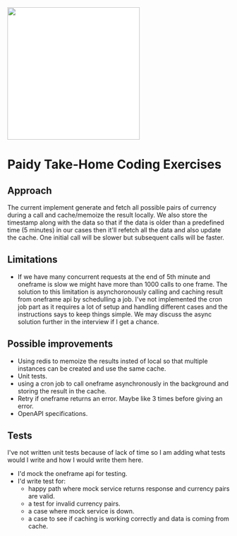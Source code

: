 <img src="/paidy.png?raw=true" width=300 style="background-color:white;">

# Paidy Take-Home Coding Exercises

## Approach
The current implement generate and fetch all possible pairs of currency during a call and cache/memoize the result locally. We also store the timestamp along with the data so that if the data is older than a predefined time (5 minutes) in our cases then it'll refetch all the data and also update the cache. One initial call will be slower but subsequent calls will be faster. 

## Limitations
- If we have many concurrent requests at the end of 5th minute and oneframe is slow we might have more than 1000 calls to one frame. 
The solution to this limitation is asynchoronously calling and caching result from oneframe api by schedulling a job.
I've not implemented the cron job part as it requires a lot of setup and handling different cases and the instructions says to keep things simple. We may discuss the async solution further in the interview if I get a chance.


## Possible improvements
- Using redis to memoize the results insted of local so that multiple instances can be created and use the same cache.
- Unit tests.
- using a cron job to call oneframe asynchronously in the background and storing the result in the cache.
- Retry if oneframe returns an error. Maybe like 3 times before giving an error. 
- OpenAPI specifications.

## Tests
I've not written unit tests because of lack of time so I am adding what tests would I write and how I would write them here.
- I'd mock the oneframe api for testing.
- I'd write test for:
    - happy path where mock service returns response and currency pairs are valid.
    - a test for invalid currency pairs.
    - a case where mock service is down.
    - a case to see if caching is working correctly and data is coming from cache.

